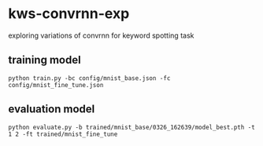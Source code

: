 # kws-convrnn-exp
exploring variations of convrnn for keyword spotting task

## training model

```
python train.py -bc config/mnist_base.json -fc config/mnist_fine_tune.json
```

## evaluation model

```
python evaluate.py -b trained/mnist_base/0326_162639/model_best.pth -t 1 2 -ft trained/mnist_fine_tune
```